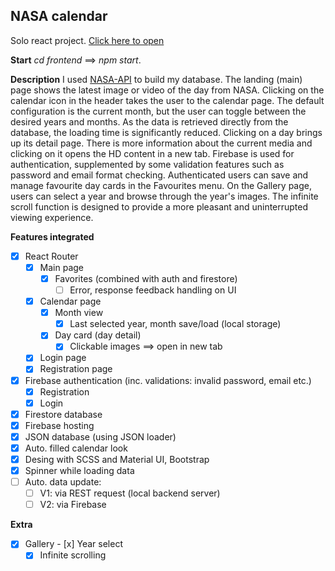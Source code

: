 ## NASA calendar
Solo react project.
[Click here to open](https://nasa-calendar.web.app)

**Start**
*cd frontend* ==> *npm start*.

**Description**
I used [NASA-API](https://api.nasa.gov/) to build my database. The landing (main) page shows the latest image or video of the day from NASA. Clicking on the calendar icon in the header takes the user to the calendar page. The default configuration is the current month, but the user can toggle between the desired years and months. As the data is retrieved directly from the database, the loading time is significantly reduced. Clicking on a day brings up its detail page. There is more information about the current media and clicking on it opens the HD content in a new tab. Firebase is used for authentication, supplemented by some validation features such as password and email format checking. Authenticated users can save and manage favourite day cards in the Favourites menu. On the Gallery page, users can select a year and browse through the year's images. The infinite scroll function is designed to provide a more pleasant and uninterrupted viewing experience.

**Features integrated**
 - [x] React Router
	 - [x] Main page
		- [x] Favorites (combined with auth and firestore)
			 - [ ] Error, response feedback handling on UI	
	 - [x] Calendar page
		 - [x] Month view
			 - [x] Last selected year, month save/load (local storage)
		 - [x] Day card (day detail)
			 - [x] Clickable images ==> open in new tab
	 - [x] Login page
	 - [x] Registration page
 - [x] Firebase authentication (inc. validations: invalid password, email etc.)
	 - [x] Registration
	 - [x] Login
 - [x] Firestore database
 - [x] Firebase hosting
 - [x] JSON database (using JSON loader)
 - [x] Auto. filled calendar look
 - [x] Desing with SCSS and Material UI, Bootstrap
 - [x] Spinner while loading data
 - [ ] Auto. data update:
	 - [ ] V1: via REST request (local backend server)
	 - [ ] V2: via Firebase

**Extra**
 - [x] Gallery
		- [x] Year select
	 - [x] Infinite scrolling